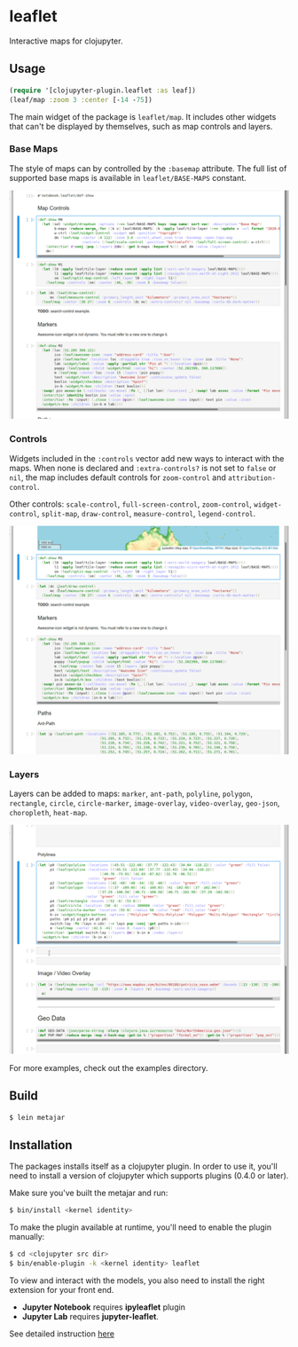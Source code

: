 # leaflet
Interactive maps for clojupyter.

## Usage
```clojure
(require '[clojupyter-plugin.leaflet :as leaf])
(leaf/map :zoom 3 :center [-14 -75])
```
The main widget of the package is `leaflet/map`. It includes other widgets that can't be displayed by themselves, such as map controls and layers.

### Base Maps
The style of maps can by controlled by the `:basemap` attribute.
The full list of supported base maps is available in `leaflet/BASE-MAPS` constant.

![Base Maps](images/base-maps.gif)

### Controls
Widgets included in the `:controls` vector add new ways to interact with the maps.
When none is declared and `:extra-controls?` is not set to `false` or `nil`, the map includes default controls for `zoom-control` and `attribution-control`.

Other controls: `scale-control`, `full-screen-control`, `zoom-control`, `widget-control`, `split-map`, `draw-control`, `measure-control`, `legend-control`.

![Split Map](images/split-map.gif)

### Layers
Layers can be added to maps: `marker`, `ant-path`, `polyline`, `polygon`, `rectangle`, `circle`, `circle-marker`, `image-overlay`, `video-overlay`, `geo-json`, `choropleth`, `heat-map`.

![Polylines](images/polylines.gif)

For more examples, check out the examples directory.

## Build
```bash
$ lein metajar
```

## Installation
The packages installs itself as a clojupyter plugin. In order to use it, you'll need to install a version of clojupyter which supports plugins (0.4.0 or later).

Make sure you've built the metajar and run:
```bash
$ bin/install <kernel identity>
```

To make the plugin available at runtime, you'll need to enable the plugin manually:
```bash
$ cd <clojupyter src dir>
$ bin/enable-plugin -k <kernel identity> leaflet
```
To view and interact with the models, you also need to install the right extension for your front end.
* **Jupyter Notebook** requires **ipyleaflet** plugin
* **Jupyter Lab** requires **jupyter-leaflet**.

See detailed instruction [here](https://github.com/jupyter-widgets/ipyleaflet#installation)
